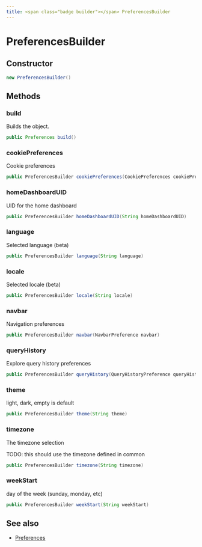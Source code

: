 ```yaml
---
title: <span class="badge builder"></span> PreferencesBuilder
---
```

# <span class="badge builder"></span> PreferencesBuilder

## Constructor

```java
new PreferencesBuilder()
```
## Methods

### <span class="badge object-method"></span> build

Builds the object.

```java
public Preferences build()
```

### <span class="badge object-method"></span> cookiePreferences

Cookie preferences

```java
public PreferencesBuilder cookiePreferences(CookiePreferences cookiePreferences)
```

### <span class="badge object-method"></span> homeDashboardUID

UID for the home dashboard

```java
public PreferencesBuilder homeDashboardUID(String homeDashboardUID)
```

### <span class="badge object-method"></span> language

Selected language (beta)

```java
public PreferencesBuilder language(String language)
```

### <span class="badge object-method"></span> locale

Selected locale (beta)

```java
public PreferencesBuilder locale(String locale)
```

### <span class="badge object-method"></span> navbar

Navigation preferences

```java
public PreferencesBuilder navbar(NavbarPreference navbar)
```

### <span class="badge object-method"></span> queryHistory

Explore query history preferences

```java
public PreferencesBuilder queryHistory(QueryHistoryPreference queryHistory)
```

### <span class="badge object-method"></span> theme

light, dark, empty is default

```java
public PreferencesBuilder theme(String theme)
```

### <span class="badge object-method"></span> timezone

The timezone selection

TODO: this should use the timezone defined in common

```java
public PreferencesBuilder timezone(String timezone)
```

### <span class="badge object-method"></span> weekStart

day of the week (sunday, monday, etc)

```java
public PreferencesBuilder weekStart(String weekStart)
```

## See also

 * <span class="badge object-type-class"></span> [Preferences](./object-Preferences.md)
